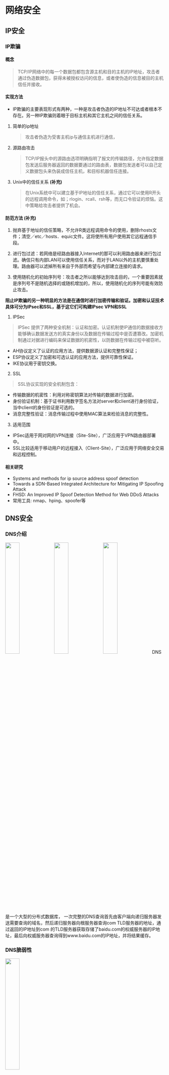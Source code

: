 # 网络安全
## IP安全

### IP欺骗

#### 概念

> TCP/IP网络中的每一个数据包都包含源主机和目的主机的IP地址，攻击者通过伪造数据包，获得未被授权访问的信息，或者使伪造的信息被目的主机信任并接收。

#### 实现方法
- IP欺骗的主要表现形式有两种，一种是攻击者伪造的IP地址不可达或者根本不存在。另一种IP欺骗则着眼于目标主机和其它主机之间的信任关系。

1. 简单的ip地址

    > 攻击者伪造为受害主机ip与通信主机进行通信，

2. 源路由攻击

    > TCP/IP报头中的源路由选项明确指明了报文的传输路径，允许指定数据包发送后服务器返回的数据要通过的路由表，数据包发送者可以自己定义数据包头来伪装成信任主机，和目标机器信任连接。
    
3. Unix中的信任关系 **(补充)**

    >  在Unix系统中可以建立基于IP地址的信任关系，通过它可以使用R开头的远程调用命令，如；rlogin、rcall、rsh等，而无口令验证的烦恼。这中策略给攻击者提供了机会。

#### 防范方法 (补充)

1. 抛弃基于地址的信任策略，不允许R类远程调用命令的使用，删除rhosts文件；清空／etc／hosts．equic文件。这将使所有用户使用其它远程通信手段。

2. 进行包过滤：若网络是经路由器接入lnternet的那可以利用路由器来进行包过滤。确信只有内部LAN可以使用信任关系，而对于LAN以外的主机要慎重处理。路由器可以滤掉所有来自于外部而希望与内部建立连接的请求。

3. 使用随机化的初始序列号：攻击者之所以能够达到攻击目的，一个重要因素就是序列号不是随机选择的或随机增加的，所以，使用随机化的序列号能有效防止攻击。

__阻止IP欺骗的另一种明显的方法是在通信时进行加密传输和验证。加密和认证技术具体可分为IPsec和SSL，基于这它们可构建IPsec VPN和SSL__

1. IPSec   
    
> IPSec 提供了两种安全机制：认证和加密。认证机制使IP通信的数据接收方能够确认数据发送方的真实身份以及数据在传输过程中是否遭篡改。加密机制通过对据进行编码来保证数据的机密性，以防数据在传输过程中被窃听。
       
- AH协议定义了认证的应用方法，提供数据源认证和完整性保证；
- ESP协议定义了加密和可选认证的应用方法，提供可靠性保证。
- IKE协议用于密钥交换。
 
2. SSL
 
> SSL协议实现的安全机制包含：

- 传输数据的机密性：利用对称密钥算法对传输的数据进行加密。
- 身份验证机制：基于证书利用数字签名方法对server和client进行身份验证，当中client的身份验证是可选的。
- 消息完整性验证：消息传输过程中使用MAC算法来检验消息的完整性。

3. 适用范围
- IPSec适用于网对网的VPN连接（Site-Site），广泛应用于VPN路由器部署中。
- SSL比较适用于移动用户的远程接入（Client-Site），广泛应用于网络安全交易和远程控制。

#### 相关研究
- Systems and methods for ip source address spoof detection
- Towards a SDN-Based Integrated Architecture for Mitigating IP Spoofing Attack
- FHSD: An Improved IP Spoof Detection Method for Web DDoS Attacks
- 常用工具: nmap、hping、spoofer等

## DNS安全
### DNS介绍
<img src="DNS1.png" width = 30% height = 30% />
<img src="DNS2.png" width = 30% height = 30% />
<img src="DNS4.png" width = 30% height = 30% />
DNS是一个大型的分布式数据库，
一次完整的DNS查询首先由客户端向递归服务器发送需要查询的域名，然后递归服务器向根服务器查询com TLD服务器的地址，通过返回的IP地址到com 的TLD服务器获取存储了baidu.com的权威服务器的IP地址，最后向权威服务器查询得到www.baidu.com的IP地址，并将结果缓存。

### DNS脆弱性
<img src="DNS3.png" width = 30% height = 30% />  <br>
如图3所示，整个DNS查询过程都通过UDP协议通信，易被篡改。和IPSec、SSL一样，有组织提出DNSSEC加强DNS安全性，但没有大范围普及。

### DNS攻击形式
#### DNS欺骗
即给用户返回虚假的DNS响应。发生在服务器缓存阶段的欺骗叫做缓存投毒。这类攻击的一个典型例子是GFW，当递归服务器的DNS查询通过ISP流向国外权威服务器时，就会对该查询进行检测，若与黑名单匹配则伪装成该服务器发送虚假信息，从而污染递归服务器的缓存。(由于查询基于UDP协议，递归服务器只能接收最先到达的格式正确的信息，无法获取正确的地址)  
#### DNS信息劫持
发生在递归服务器返回响应时，攻击者猜测服务器的响应ID，抢先将伪造的响应返回给用户。  
#### DNS重定向
则可以发生在查询的各个阶段，攻击者通过将DNS查询重定向到恶意DNS服务器来返回伪造好的。
#### DDos攻击
详情见DoS部分
<!-- ### DDos攻击
比如Flood攻击：发送海量查询报文导致网络带宽耗尽，正常请求无法送达。以09年的6省断网事件为例，DNSPOD作为查询的中继节点受到攻击后关闭，此时暴风影音用户上亿的DNS查询无法解析而导致了递归服务器瘫痪。  
另一种威力巨大的是资源消耗攻击：通过发送大量不存在的域名查询导致递归服务器资源耗尽而无法处理正常请求。一个有趣的案例是2016年美国断网事件，攻击者利用Mirai僵尸感染大量物联网设备，并向DNS厂商发送无法解析域名的查询请求，导致正常用户的查询无法响应。   -->

### DNS恶意用途
#### DDOS攻击中的反射放大攻击
攻击者向DNS服务器发送大量查询，并将IP地址设置为目标主机的IP，通过响应使目标主机不可用  
#### 僵尸网络
黑客经常将域名作为C&C服务器和僵尸主机的通信媒介  
#### 钓鱼网站
攻击者注册与原域名相似的域名，并伪造页面，诱骗用户输入敏感信息 

## 传统DoS
**DoS**: 向目标发送大量信息使其崩溃的攻击方式  
**DDoS**: 进攻源不止一个的DoS
### SYN Flood攻击  

#### 实现原理
使用伪造的IP地址或者只进行三次握手协议中的第一次握手。因为SYN数据包用来打开一个TCP连接，所以受害者的机器会向伪造的地址发送一个SYN/ACK数据包作为回应，并等待预期的ACK响应。每个处于等待状态，半开的连接队列都将进入空间有限的待处理队列。此时将无法处理新的请求

#### 实现步骤

1. 需要安装的工具
    * Mininet
    * Netwox <br>`sudo apt-get install netwox`
    * openbsd-inetd <br>`sudo apt-get install openbsd-inetd`
    * telnetd <br>`sudo apt-get install telnetd`
2. 启动mininet创建带有1个路由器*s1*和3个终端*h1, h2, h3*的网络 <br>`python setnet.py`  
   再为*h2*启动telnet <br>`sudo /etc/init.d/openbsd-inetd restart`
3. *h3*telnet链接*h2*验证正常状态下可以链接
4. *h1*使用netwox攻击*h2* <br>`sudo netwox 76 -i "10.0.0.2" -p "23"`

#### 结果观测
<img src="SYN1.PNG" width = 30% height = 30% /> <br> *h1*向*h2*发动攻击后，*h3*无法再链接*h2*  
<img src="SYN2.PNG" width = 30% height = 30% /> <br> 使用wireshark发现大量SYN包  
<img src="SYN3.PNG" width = 30% height = 30% /> <br> wireshark发现大量包传输行为  

或者视频？

#### 防御手段
开启SYN_COOKIES  
开启SYN_COOKIES后半开的连接队列并不会被分配实际的空间，而是根据这个SYN包计算出一个cookie值。在收到TCP ACK包时，TCP服务器在根据那个cookie值检查这个TCP ACK包的合法性。如果合法，再分配专门的数据区进行处理未来的TCP连接。  

#### REFERENCE
https://blog.csdn.net/sinat_26599509/article/details/51455350

### ACK FLOOD攻击
利用TCP三次握手第二次握手。目标主机每收到一个带有 ack标志位的数据包时，都会去自己的TCP连接表中查看有没有与ack的发送者建立连接，花费大量资源。
### CC(Challenge Collapsar)攻击
通过代理服务器或者大量“肉鸡” 模拟多个用户访问目标网站的动态页面，制造大量的后台数据库查询动作，消耗目标CPU资源，造成拒绝服务。
### UDP FLOOD攻击
数据包通过UDP发送时，所有的数据包在发送和接收时不需要进行握手验证。当大量UDP数据包发送给受害系统时，可能会导致带宽饱和从而使得合法服务无法请求访问受害系统。
## 新型DoS

### 反射型DDoS

### websocket DDoS

## DoS防御
* 增加每次连接时的开销：如连接所需时间
    * 但是对DDoS无效
* ISP端过滤(流量清洗)：清洗是指将流量从原始网络路径中重定向到清洗设备上，通过清洗设备对该IP的流量成分进行正常和异常判断，丢弃异常流量，并对最终到达服务器的流量实施限流，减缓攻击对服务器造成的损害  <br>今年2月28日github遭受[DDoS攻击](击](击](https://githubengineering.com/ddos-incident-report/ "d/ "d/ "ddos-incident-report")时便是向Akamai请求协助接管流量。
    * 使网络带宽明显下降
* 交换机和路由器拒绝转发伪造的数据包
    * 对现有协议做出较大改变
## Credits
[Marsman1996](https://github.com/Marsman1996)<br>
[n3vv](https://github.com/n3vv)<br>


